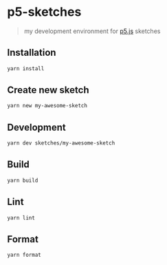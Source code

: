 # p5-sketches

> my development environment for [p5.js](https://p5js.org/) sketches

## Installation

```sh
yarn install
```

## Create new sketch

```sh
yarn new my-awesome-sketch
```

## Development

```sh
yarn dev sketches/my-awesome-sketch
```

## Build

```sh
yarn build
```

## Lint

```sh
yarn lint
```

## Format

```sh
yarn format
```

